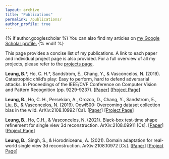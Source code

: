 ```yaml
---
layout: archive
title: "Publications"
permalink: /publications/
author_profile: true
---
```


{% if author.googlescholar %}
  You can also find my articles on <u><a href="{{author.googlescholar}}">my Google Scholar profile</a>.</u>
{% endif %}

This page provides a concise list of my publications. A link to each paper and individual project page is also provided. For a full overview of all my projects, please refer to the [projects page](https://b7leung.github.io/projects/).

**Leung, B.**\*, Ho, C. H.\*, Sandstrom, E., Chang, Y., & Vasconcelos, N. (2019). Catastrophic child’s play: Easy to perform, hard to defend adversarial attacks. In Proceedings of the IEEE/CVF Conference on Computer Vision and Pattern Recognition (pp. 9229-9237). \[[Paper](https://openaccess.thecvf.com/content_CVPR_2019/papers/Ho_Catastrophic_Childs_Play_Easy_to_Perform_Hard_to_Defend_Adversarial_CVPR_2019_paper.pdf)\] \[[Project Page](https://b7leung.github.io/projects/drone-flight-dataset/)\]

**Leung, B.**, Ho, C. H., Persekian, A., Orozco, D., Chang, Y., Sandstrom, E., Liu, B., & Vasconcelos, N. (2019). Oowl500: Overcoming dataset collection bias in the wild. ArXiv:2108.10992 [Cs]. \[[Paper](http://arxiv.org/abs/2108.10992)\] \[[Project Page](https://b7leung.github.io/projects/drone-flight-dataset/)\]

**Leung, B.**, Ho, C.H., & Vasconcelos, N. (2021). Black-box test-time shape refinement for single view 3d reconstruction. ArXiv:2108.09911 [Cs]. \[[Paper](http://arxiv.org/abs/2108.09911)\] \[[Project Page](https://b7leung.github.io/projects/3d-reconstruction-refinement/)\]

**Leung, B.**, Singh, S., & Horodniceanu, A. (2021). Domain adaptation for real-world single view 3d reconstruction. ArXiv:2108.10972 [Cs]. \[[Paper](http://arxiv.org/abs/2108.10972)\] \[[Project Page](https://b7leung.github.io/projects/da-for-sv-reconstruction/)\]